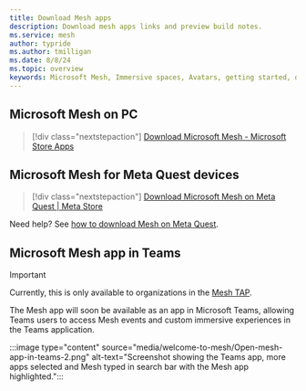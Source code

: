 ```yaml
---
title: Download Mesh apps
description: Download mesh apps links and preview build notes.
ms.service: mesh
author: typride
ms.author: tmilligan
ms.date: 8/8/24
ms.topic: overview
keywords: Microsoft Mesh, Immersive spaces, Avatars, getting started, documentation, features
---
```


## Microsoft Mesh on PC

> [!div class="nextstepaction"]
> [Download Microsoft Mesh - Microsoft Store Apps](https://aka.ms/MeshDownloadPC)

## Microsoft Mesh for Meta Quest devices

> [!div class="nextstepaction"]
> [Download Microsoft Mesh on Meta Quest | Meta Store](https://aka.ms/MeshDownloadQuest)

Need help? See [how to download Mesh on Meta Quest](../Resources/mesh-troubleshooting.md#how-to-download-mesh-on-quest-2-via-app-lab).

## Microsoft Mesh app in Teams

> [!IMPORTANT]
> Currently, this is only available to organizations in the [Mesh TAP](develop/mesh-tap-participants.md).

The Mesh app will soon be available as an app in Microsoft Teams, allowing Teams users to access Mesh events and custom immersive experiences in the Teams application.

:::image type="content" source="media/welcome-to-mesh/Open-mesh-app-in-teams-2.png" alt-text="Screenshot showing the Teams app, more apps selected and Mesh typed in search bar with the Mesh app highlighted.":::
